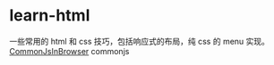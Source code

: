 # learn-html
一些常用的 html 和 css 技巧，包括响应式的布局，纯 css 的 menu 实现。
<a href="#">CommonJsInBrowser</a>
commonjs
